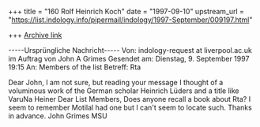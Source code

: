 +++
title = "160 Rolf Heinrich Koch"
date = "1997-09-10"
upstream_url = "https://list.indology.info/pipermail/indology/1997-September/009197.html"

+++
[Archive link](https://list.indology.info/pipermail/indology/1997-September/009197.html)



-----Ursprüngliche Nachricht-----
Von:	indology-request at liverpool.ac.uk  im Auftrag von John A Grimes
Gesendet am:	Dienstag, 9. September 1997 19:15
An:	Members of the list
Betreff:	Rta

Dear John,
I am not sure, but reading your message I thought of a voluminous work of the 
German scholar Heinrich Lüders and a title like VaruNa
Heiner
Dear List Members,
   Does anyone recall a book about Rta? I seem to remember Motilal had one but
I can't seem to locate such.
   Thanks in advance.
   John Grimes
   MSU







